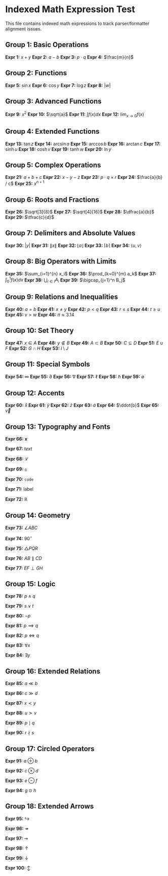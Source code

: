 # Indexed Math Expression Test

This file contains indexed math expressions to track parser/formatter alignment issues.

## Group 1: Basic Operations
**Expr 1:** $x + y$
**Expr 2:** $a - b$
**Expr 3:** $p \cdot q$
**Expr 4:** $\frac{m}{n}$

## Group 2: Functions  
**Expr 5:** $\sin x$
**Expr 6:** $\cos y$
**Expr 7:** $\log z$
**Expr 8:** $|w|$

## Group 3: Advanced Functions
**Expr 9:** $x^2$
**Expr 10:** $\sqrt{a}$
**Expr 11:** $\int f(x) dx$
**Expr 12:** $\lim_{x \to 0} f(x)$

## Group 4: Extended Functions
**Expr 13:** $\tan z$
**Expr 14:** $\arcsin a$
**Expr 15:** $\arccos b$
**Expr 16:** $\arctan c$
**Expr 17:** $\sinh u$
**Expr 18:** $\cosh v$
**Expr 19:** $\tanh w$
**Expr 20:** $\ln y$

## Group 5: Complex Operations
**Expr 21:** $a + b + c$
**Expr 22:** $x - y - z$
**Expr 23:** $p \cdot q \times r$
**Expr 24:** $\frac{a}{b} / c$
**Expr 25:** $x^{n+1}$

## Group 6: Roots and Fractions
**Expr 26:** $\sqrt[3]{8}$
**Expr 27:** $\sqrt[4]{16}$
**Expr 28:** $\dfrac{a}{b}$
**Expr 29:** $\tfrac{c}{d}$

## Group 7: Delimiters and Absolute Values
**Expr 30:** $\lvert y \rvert$
**Expr 31:** $\lVert x \rVert$
**Expr 32:** $\lfloor a \rfloor$
**Expr 33:** $\lceil b \rceil$
**Expr 34:** $\langle u, v \rangle$

## Group 8: Big Operators with Limits
**Expr 35:** $\sum_{i=1}^{n} x_i$
**Expr 36:** $\prod_{k=0}^{m} a_k$
**Expr 37:** $\int_0^1 f(x) dx$
**Expr 38:** $\bigcup_{i \in I} A_i$
**Expr 39:** $\bigcap_{j=1}^n B_j$

## Group 9: Relations and Inequalities
**Expr 40:** $a = b$
**Expr 41:** $x \neq y$
**Expr 42:** $p < q$
**Expr 43:** $r \leq s$
**Expr 44:** $t \geq u$
**Expr 45:** $v > w$
**Expr 46:** $\pi \approx 3.14$

## Group 10: Set Theory
**Expr 47:** $x \in A$
**Expr 48:** $y \notin B$
**Expr 49:** $A \subset B$
**Expr 50:** $C \subseteq D$
**Expr 51:** $E \cup F$
**Expr 52:** $G \cap H$
**Expr 53:** $I \setminus J$

## Group 11: Special Symbols
**Expr 54:** $\infty$
**Expr 55:** $\partial$
**Expr 56:** $\nabla$
**Expr 57:** $\ell$
**Expr 58:** $\hbar$
**Expr 59:** $\emptyset$

## Group 12: Accents
**Expr 60:** $\hat{x}$
**Expr 61:** $\tilde{y}$
**Expr 62:** $\bar{z}$
**Expr 63:** $\dot{a}$
**Expr 64:** $\ddot{b}$
**Expr 65:** $\vec{v}$

## Group 13: Typography and Fonts

**Expr 66:** $\mathbf{x}$

**Expr 67:** $\mathit{text}$

**Expr 68:** $\mathcal{L}$

**Expr 69:** $\mathfrak{g}$

**Expr 70:** $\mathtt{code}$

**Expr 71:** $\mathsf{label}$

**Expr 72:** $\mathbb{R}$

## Group 14: Geometry

**Expr 73:** $\angle ABC$

**Expr 74:** $90^\circ$

**Expr 75:** $\triangle PQR$

**Expr 76:** $AB \parallel CD$

**Expr 77:** $EF \perp GH$

## Group 15: Logic

**Expr 78:** $p \land q$

**Expr 79:** $s \lor t$

**Expr 80:** $\neg p$

**Expr 81:** $p \implies q$

**Expr 82:** $p \iff q$

**Expr 83:** $\forall x$

**Expr 84:** $\exists y$

## Group 16: Extended Relations

**Expr 85:** $a \ll b$

**Expr 86:** $c \gg d$

**Expr 87:** $x \prec y$

**Expr 88:** $u \succ v$

**Expr 89:** $p \mid q$

**Expr 90:** $r \nmid s$

## Group 17: Circled Operators

**Expr 91:** $a \oplus b$

**Expr 92:** $c \otimes d$

**Expr 93:** $e \ominus f$

**Expr 94:** $g \odot h$

## Group 18: Extended Arrows

**Expr 95:** $\hookrightarrow$

**Expr 96:** $\twoheadrightarrow$

**Expr 97:** $\rightsquigarrow$

**Expr 98:** $\uparrow$

**Expr 99:** $\downarrow$

**Expr 100:** $\updownarrow$

